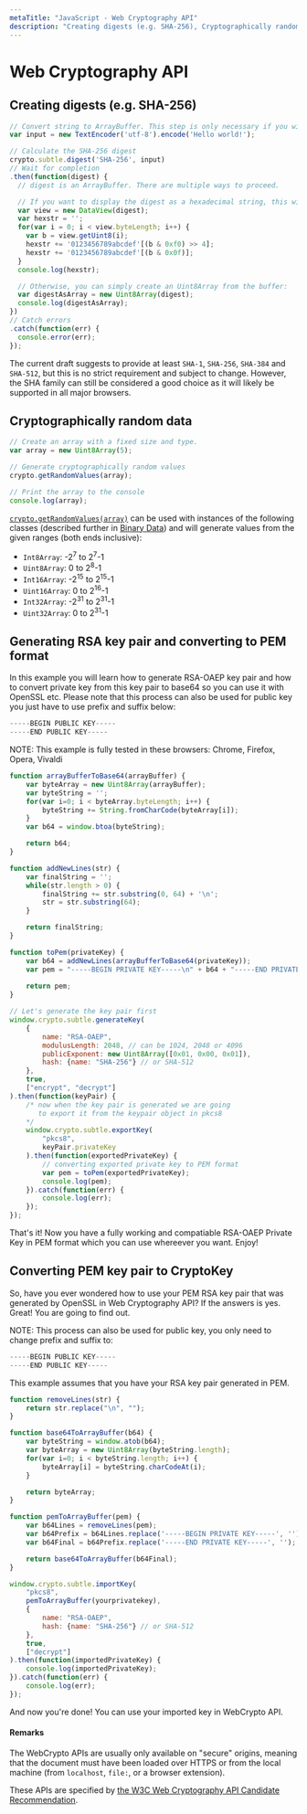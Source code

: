 ```yaml
---
metaTitle: "JavaScript - Web Cryptography API"
description: "Creating digests (e.g. SHA-256), Cryptographically random data, Generating RSA key pair and converting to PEM format, Converting PEM key pair to CryptoKey"
---
```


# Web Cryptography API



## Creating digests (e.g. SHA-256)


```js
// Convert string to ArrayBuffer. This step is only necessary if you wish to hash a string, not if you aready got an ArrayBuffer such as an Uint8Array.
var input = new TextEncoder('utf-8').encode('Hello world!');

// Calculate the SHA-256 digest
crypto.subtle.digest('SHA-256', input)
// Wait for completion
.then(function(digest) {
  // digest is an ArrayBuffer. There are multiple ways to proceed.

  // If you want to display the digest as a hexadecimal string, this will work:
  var view = new DataView(digest);
  var hexstr = '';
  for(var i = 0; i < view.byteLength; i++) {
    var b = view.getUint8(i);
    hexstr += '0123456789abcdef'[(b & 0xf0) >> 4];
    hexstr += '0123456789abcdef'[(b & 0x0f)];
  }
  console.log(hexstr);

  // Otherwise, you can simply create an Uint8Array from the buffer:
  var digestAsArray = new Uint8Array(digest);
  console.log(digestAsArray);
})
// Catch errors
.catch(function(err) {
  console.error(err);
});

```

The current draft suggests to provide at least `SHA-1`, `SHA-256`, `SHA-384` and `SHA-512`, but this is no strict requirement and subject to change. However, the SHA family can still be considered a good choice as it will likely be supported in all major browsers.



## Cryptographically random data


```js
// Create an array with a fixed size and type.
var array = new Uint8Array(5);

// Generate cryptographically random values
crypto.getRandomValues(array);

// Print the array to the console
console.log(array);

```

[`crypto.getRandomValues(array)`](https://developer.mozilla.org/en-US/docs/Web/API/RandomSource/getRandomValues) can be used with instances of the following classes (described further in [Binary Data](http://stackoverflow.com/documentation/javascript/417/binary-data#t=201607192101507088285)) and will generate values from the given ranges (both ends inclusive):

- `Int8Array`: -2<sup>7</sup> to 2<sup>7</sup>-1
- `Uint8Array`: 0 to 2<sup>8</sup>-1
- `Int16Array`: -2<sup>15</sup> to 2<sup>15</sup>-1
- `Uint16Array`: 0 to 2<sup>16</sup>-1
- `Int32Array`: -2<sup>31</sup> to 2<sup>31</sup>-1
- `Uint32Array`: 0 to 2<sup>31</sup>-1



## Generating RSA key pair and converting to PEM format


In this example you will learn how to generate RSA-OAEP key pair and how to convert private key from this key pair to base64 so you can use it with OpenSSL etc. Please note that this process can also be used for public key you just have to use prefix and suffix below:

```js
-----BEGIN PUBLIC KEY-----
-----END PUBLIC KEY-----

```

NOTE: This example is fully tested in these browsers: Chrome, Firefox, Opera, Vivaldi

```js
function arrayBufferToBase64(arrayBuffer) {
    var byteArray = new Uint8Array(arrayBuffer);
    var byteString = '';
    for(var i=0; i < byteArray.byteLength; i++) {
        byteString += String.fromCharCode(byteArray[i]);
    }
    var b64 = window.btoa(byteString);

    return b64;
}

function addNewLines(str) {
    var finalString = '';
    while(str.length > 0) {
        finalString += str.substring(0, 64) + '\n';
        str = str.substring(64);
    }

    return finalString;
}

function toPem(privateKey) {
    var b64 = addNewLines(arrayBufferToBase64(privateKey));
    var pem = "-----BEGIN PRIVATE KEY-----\n" + b64 + "-----END PRIVATE KEY-----";
    
    return pem;
}

// Let's generate the key pair first
window.crypto.subtle.generateKey(
    {
        name: "RSA-OAEP",
        modulusLength: 2048, // can be 1024, 2048 or 4096
        publicExponent: new Uint8Array([0x01, 0x00, 0x01]),
        hash: {name: "SHA-256"} // or SHA-512
    },
    true,
    ["encrypt", "decrypt"]
).then(function(keyPair) {
    /* now when the key pair is generated we are going
       to export it from the keypair object in pkcs8
    */
    window.crypto.subtle.exportKey(
        "pkcs8",
        keyPair.privateKey
    ).then(function(exportedPrivateKey) {
        // converting exported private key to PEM format
        var pem = toPem(exportedPrivateKey);
        console.log(pem);
    }).catch(function(err) {
        console.log(err);
    });
});

```

That's it! Now you have a fully working and compatiable RSA-OAEP Private Key in PEM format which you can use whereever you want. Enjoy!



## Converting PEM key pair to CryptoKey


So, have you ever wondered how to use your PEM RSA key pair that was generated by OpenSSL in Web Cryptography API? If the answers is yes. Great! You are going to find out.

NOTE: This process can also be used for public key, you only need to change prefix and suffix to:

```js
-----BEGIN PUBLIC KEY-----
-----END PUBLIC KEY-----

```

This example assumes that you have your RSA key pair generated in PEM.

```js
function removeLines(str) {
    return str.replace("\n", "");
}

function base64ToArrayBuffer(b64) {
    var byteString = window.atob(b64);
    var byteArray = new Uint8Array(byteString.length);
    for(var i=0; i < byteString.length; i++) {
        byteArray[i] = byteString.charCodeAt(i);
    }

    return byteArray;
}

function pemToArrayBuffer(pem) {
    var b64Lines = removeLines(pem);
    var b64Prefix = b64Lines.replace('-----BEGIN PRIVATE KEY-----', '');
    var b64Final = b64Prefix.replace('-----END PRIVATE KEY-----', '');

    return base64ToArrayBuffer(b64Final);
}

window.crypto.subtle.importKey(
    "pkcs8",
    pemToArrayBuffer(yourprivatekey),
    {
        name: "RSA-OAEP",
        hash: {name: "SHA-256"} // or SHA-512
    },
    true,
    ["decrypt"]
).then(function(importedPrivateKey) {
    console.log(importedPrivateKey);
}).catch(function(err) {
    console.log(err);
});

```

And now you're done! You can use your imported key in WebCrypto API.



#### Remarks


The WebCrypto APIs are usually only available on "secure" origins, meaning that the document must have been loaded over HTTPS or from the local machine (from `localhost`, `file:`, or a browser extension).

These APIs are specified by [the W3C Web Cryptography API Candidate Recommendation](https://www.w3.org/TR/WebCryptoAPI/).

